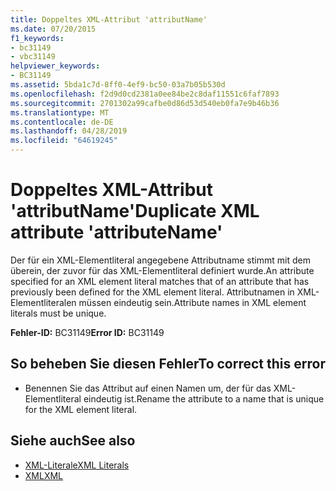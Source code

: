 ```yaml
---
title: Doppeltes XML-Attribut 'attributName'
ms.date: 07/20/2015
f1_keywords:
- bc31149
- vbc31149
helpviewer_keywords:
- BC31149
ms.assetid: 5bda1c7d-8ff0-4ef9-bc50-03a7b05b530d
ms.openlocfilehash: f2d9d0cd2381a0ee84be2c8daf11551c6faf7893
ms.sourcegitcommit: 2701302a99cafbe0d86d53d540eb0fa7e9b46b36
ms.translationtype: MT
ms.contentlocale: de-DE
ms.lasthandoff: 04/28/2019
ms.locfileid: "64619245"
---
```

# <a name="duplicate-xml-attribute-attributename"></a><span data-ttu-id="4536f-102">Doppeltes XML-Attribut 'attributName'</span><span class="sxs-lookup"><span data-stu-id="4536f-102">Duplicate XML attribute 'attributeName'</span></span>
<span data-ttu-id="4536f-103">Der für ein XML-Elementliteral angegebene Attributname stimmt mit dem überein, der zuvor für das XML-Elementliteral definiert wurde.</span><span class="sxs-lookup"><span data-stu-id="4536f-103">An attribute specified for an XML element literal matches that of an attribute that has previously been defined for the XML element literal.</span></span> <span data-ttu-id="4536f-104">Attributnamen in XML-Elementliteralen müssen eindeutig sein.</span><span class="sxs-lookup"><span data-stu-id="4536f-104">Attribute names in XML element literals must be unique.</span></span>  
  
 <span data-ttu-id="4536f-105">**Fehler-ID:** BC31149</span><span class="sxs-lookup"><span data-stu-id="4536f-105">**Error ID:** BC31149</span></span>  
  
## <a name="to-correct-this-error"></a><span data-ttu-id="4536f-106">So beheben Sie diesen Fehler</span><span class="sxs-lookup"><span data-stu-id="4536f-106">To correct this error</span></span>  
  
- <span data-ttu-id="4536f-107">Benennen Sie das Attribut auf einen Namen um, der für das XML-Elementliteral eindeutig ist.</span><span class="sxs-lookup"><span data-stu-id="4536f-107">Rename the attribute to a name that is unique for the XML element literal.</span></span>  
  
## <a name="see-also"></a><span data-ttu-id="4536f-108">Siehe auch</span><span class="sxs-lookup"><span data-stu-id="4536f-108">See also</span></span>

- [<span data-ttu-id="4536f-109">XML-Literale</span><span class="sxs-lookup"><span data-stu-id="4536f-109">XML Literals</span></span>](../../visual-basic/language-reference/xml-literals/index.md)
- [<span data-ttu-id="4536f-110">XML</span><span class="sxs-lookup"><span data-stu-id="4536f-110">XML</span></span>](../../visual-basic/programming-guide/language-features/xml/index.md)
